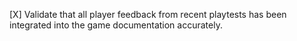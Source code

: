 [X] Validate that all player feedback from recent playtests has been integrated into the game documentation accurately.
